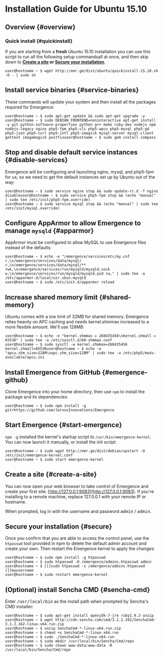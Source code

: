 # Installation Guide for Ubuntu 15.10

## Overview {#overview}

### Quick install {#quickinstall}
If you are starting from a **fresh** Ubuntu 15.10 installation you can use this script to run all the following setup commandsall at once, and then skip down to **[Create a site](#create-a-site) or [Secure your installation](#secure)**.

```language-bash
user@hostname ~ $ wget http://emr.ge/dist/ubuntu/quickinstall-15.10.sh -O - | sudo sh
```

## Install service binaries {#service-binaries}
These commands will update your system and then install all the packages required for Emergence:

```language-bash
user@hostname ~ $ sudo apt-get update && sudo apt-get upgrade -y
user@hostname ~ $ sudo DEBIAN_FRONTEND=noninteractive apt-get install -y git python-software-properties python g++ make ruby-dev nodejs npm nodejs-legacy nginx php5-fpm php5-cli php5-apcu php5-mysql php5-gd php5-json php5-curl php5-intl php5-imagick mysql-server mysql-client gettext imagemagick postfixuser@hostname ~ $ sudo gem install compass
```

## Stop and disable default service instances {#disable-services}
Emergence will be configuring and launching nginx, mysql, and php5-fpm for us, so we need to get the default instances set up by Ubuntu out of the way:

```language-bash
user@hostname ~ $ sudo service nginx stop && sudo update-rc.d -f nginx disableuser@hostname ~ $ sudo service php5-fpm stop && (echo "manual" | sudo tee /etc/init/php5-fpm.override)
user@hostname ~ $ sudo service mysql stop && (echo "manual" | sudo tee /etc/init/mysql.override)
```

## Configure AppArmor to allow Emergence to manage `mysqld` {#apparmor}
AppArmor must be configured to allow MySQL to use Emergence files instead of the defaults:

```language-bash
user@hostname ~ $ echo -e "/emergence/services/etc/my.cnf r,\n/emergence/services/data/mysql/ r,\n/emergence/services/data/mysql/** rwk,\n/emergence/services/run/mysqld/mysqld.sock w,\n/emergence/services/run/mysqld/mysqld.pid rw," | sudo tee -a /etc/apparmor.d/local/usr.sbin.mysqld
user@hostname ~ $ sudo /etc/init.d/apparmor reload
```

## Increase shared memory limit {#shared-memory}
Ubuntu comes with a low limit of 32MB for shared memory. Emergence relies heavily on APC caching and needs kernel.shmmax increased to a more flexible amount. We'll use 128MB:

```language-bash
user@hostname ~ $ echo -e "kernel.shmmax = 268435456\nkernel.shmall = 65536" | sudo tee -a /etc/sysctl.d/60-shmmax.conf
user@hostname ~ $ sudo sysctl -w kernel.shmmax=268435456 kernel.shmall=65536user@hostname ~ $ echo -e "apcu.shm_size=128M\napc.shm_size=128M" | sudo tee -a /etc/php5/mods-available/apcu.ini
```

## Install Emergence from GitHub {#emergence-github}
Clone Emergence into your home directory, then use `npm` to install the package and its dependencies:

```language-bash
user@hostname ~ $ sudo npm install -g git+https://github.com/JarvusInnovations/Emergence
```

## Start Emergence {#start-emergence}
`npm -g` installed the kernel's startup script to `/usr/bin/emergence-kernel`. You can now launch it manually, or install the init script:

```language-bash
user@hostname ~ $ sudo wget http://emr.ge/dist/debian/upstart -O /etc/init/emergence-kernel.conf
user@hostname ~ $ sudo start emergence-kernel
```

## Create a site {#create-a-site}
You can now open your web browser to take control of Emergence and create your first site: [http://127.0.0.1:9083](http://127.0.0.1:9083). If you're installing to a remote machine, replace 127.0.0.1 with your remote IP or hostname.

When prompted, log in with the username and password <kbd>admin</kbd> / <kbd>admin</kbd>.

## Secure your installation {#secure}
Once you confirm that you are able to access the control panel, use the `htpasswd` tool provided in npm to delete the default admin account and create your own. Then restart the Emergence kernel to apply the changes:

```language-bash
user@hostname ~ $ sudo npm install -g htpasswd
user@hostname ~ $ sudo htpasswd -D /emergence/admins.htpasswd admin
user@hostname ~ $ [[[sudo htpasswd -s /emergence/admins.htpasswd ]]]myusername
user@hostname ~ $ sudo restart emergence-kernel
```

## (Optional) install Sencha CMD {#sencha-cmd}
Enter <kbd>/usr/local/bin</kbd> as the install path when prompted by Sencha's CMD installer:

```language-bash
user@hostname ~ $ sudo apt-get install openjdk-7-jre ruby1.9.3 unzip
user@hostname ~ $ wget http://cdn.sencha.com/cmd/3.1.2.342/SenchaCmd-3.1.2.342-linux-x64.run.zip
user@hostname ~ $ unzip SenchaCmd-*-linux-x64.run.zip
user@hostname ~ $ chmod +x SenchaCmd-*-linux-x64.run
user@hostname ~ $ sudo ./SenchaCmd-*-linux-x64.run
user@hostname ~ $ sudo mkdir /usr/local/bin/Sencha/Cmd/repo
user@hostname ~ $ sudo chown www-data:www-data -R /usr/local/bin/Sencha/Cmd/repo
```
